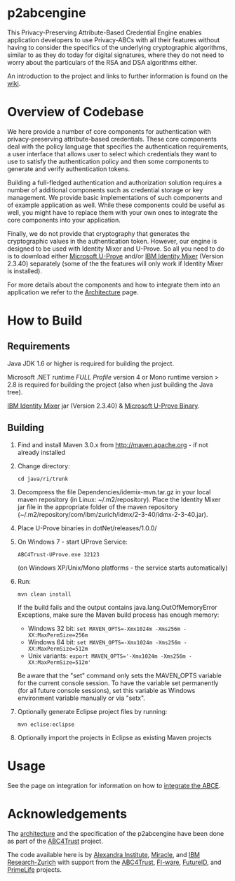 p2abcengine
===========

This Privacy-Preserving Attribute-Based Credential Engine enables application developers to use Privacy-ABCs with all their features without having to consider the specifics of the underlying cryptographic algorithms, similar to as they do today for digital signatures, where they do not need to worry about the particulars of the RSA and DSA algorithms either.

An introduction to the project and links to further information is found on the [wiki][wikihome].

Overview of Codebase
===========

We here provide a number of core components for authentication with privacy-preserving attribute-based credentials. These core components deal with the policy language that specifies the authentication requirements, a user interface that allows user to select 
which credentials they want to use to satisfy the authentication policy and then 
some components to generate and verify authentication tokens. 

Building a full-fledged authentication and authorization solution requires a number of additional components such as credential storage or key management. We provide basic implementations of such components and of example application as well. While these components could be useful as well, you might have to replace them with your own ones to integrate the core components into your application.

Finally, we do not provide that cryptography that generates the cryptographic values in the authentication token. However, our engine is designed to be used with Identity Mixer and U-Prove. So all you need to do is to download either [Microsoft U-Prove](http://uprovecsharp.codeplex.com) 
and/or [IBM Identity Mixer](http://prime.inf.tu-dresden.de/idemix) (Version 2.3.40) separately (some of the the features will only work if Identity Mixer is installed).


For more details about the components and how to integrate them into an application we refer to the [Architecture](https://github.com/p2abcengine/p2abcengine/wiki/Architecture) page.


How to Build
==========

Requirements
----------
Java JDK 1.6 or higher is required for building the project.

Microsoft .NET runtime *FULL Profile* version 4 or Mono runtime version > 2.8 is required for building the project (also when just building the Java tree).

[IBM Identity Mixer](http://prime.inf.tu-dresden.de/idemix) jar (Version 2.3.40) & [Microsoft U-Prove Binary](http://uprovecsharp.codeplex.com).

Building
----------

1. Find and install Maven 3.0.x from  http://maven.apache.org - if not already installed

2. Change directory:

    ```cd java/ri/trunk```

3. Decompress the file Dependencies/idemix-mvn.tar.gz in your local maven repository (in Linux: ~/.m2/repository).
   Place the Identity Mixer jar file in the appropriate folder of the maven repository (~/.m2/repository/com/ibm/zurich/idmx/2-3-40/idmx-2-3-40.jar).

4. Place U-Prove binaries in dotNet/releases/1.0.0/

5. On Windows 7 - start UProve Service:

    ```ABC4Trust-UProve.exe 32123```

    (on Windows XP/Unix/Mono platforms - the service starts automatically)

6. Run:

    ```mvn clean install```

    If the build fails and the output contains java.lang.OutOfMemoryError Exceptions, make sure the Maven build process has enough memory:
    * Windows 32 bit: ``set MAVEN_OPTS=-Xmx1024m -Xms256m -XX:MaxPermSize=256m``
    * Windows 64 bit: ``set MAVEN_OPTS=-Xmx1024m -Xms256m -XX:MaxPermSize=512m``
    * Unix variants:  ``export MAVEN_OPTS='-Xmx1024m -Xms256m -XX:MaxPermSize=512m' ``

    Be aware that the "set" command only sets the MAVEN_OPTS variable for the current console session. To have the variable set permanently (for all future console sessions), set this variable as Windows environment variable manually or via "setx".

7. Optionally generate Eclipse project files by running:

    ```mvn eclise:eclipse```

8. Optionally import the projects in Eclipse as existing Maven projects


Usage
==========
See the page on integration for information on how to [integrate the ABCE][wikiintegration].

[wikihome]: https://github.com/p2abcengine/p2abcengine/wiki
[wikiintegration]: https://github.com/p2abcengine/p2abcengine/wiki/Integrating%20the%20ABC-Engine


Acknowledgements
===============

The  [architecture](https://github.com/p2abcengine/p2abcengine/wiki/Architecture) and the specification of the p2abcengine have been done as part of the 
[ABC4Trust](https://www.abc4trust.eu) project.  

The code available here is by [Alexandra Institute](http://www.alexandra.dk/), [Miracle](https://http://www.miracleas.dk), and [IBM Research-Zurich](http://www.zurich.ibm.com) with support from the [ABC4Trust](https://www.abc4trust.eu), [FI-ware](https://www.fi-ware.eu),  [FutureID](https://www.futureid.eu),
and [PrimeLife](http://www.primelife.eu) projects.


